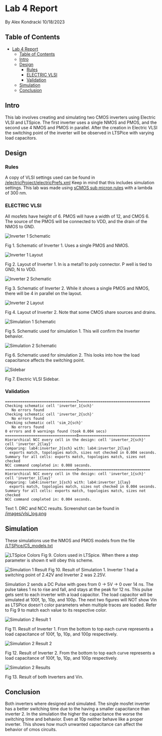 # Lab 4 Report
By Alex Kondracki
10/18/2023

## Table of Contents
- [Lab 4 Report](#lab-4-report)
  - [Table of Contents](#table-of-contents)
  - [Intro](#intro)
  - [Design](#design)
    - [Rules](#rules)
    - [ELECTRIC VLSI](#electric-vlsi)
    - [Validation](#validation)
  - [Simulation](#simulation)
  - [Conclusion](#conclusion)

## Intro

This lab involves creating and simulating two CMOS inverters using Electric VLSI and LTSpice. The first inverter uses a single NMOS and PMOS, and the second use 4 NMOS and PMOS in parallel. After the creation in Electric VLSI the switching point of the inverter will be observed in LTSPice with varying load capacitors.

## Design

### Rules

A copy of VLSI settings used can be found in  [/electricProject/electricPrefs.xml](http://raw.githubusercontent.com/alexk-school/ENCE_3501_VLSI_Class2023/main/Lab4/electricProject/electricPrefs.xml) Keep in mind that this includes simulation settings. This lab was made using [sCMOS sub micron rules](http://bears.ece.ucsb.edu/class/ece224a/sCMOS/sCMOS-main.html) with a lambda of 300 nm.

### ELECTRIC VLSI

All mosfets have height of 6. PMOS will have a width of 12, and CMOS 6. The source of the PMOS will be connected to VDD, and the drain of the NMOS to GND.

![Inverter 1 Schematic](http://raw.githubusercontent.com/alexk-school/ENCE_3501_VLSI_Class2023/main/Lab4/images/inverter_1_sch.png)

Fig 1. Schematic of Inverter 1. Uses a single PMOS and NMOS.

![Inverter 1 Layout](http://raw.githubusercontent.com/alexk-school/ENCE_3501_VLSI_Class2023/main/Lab4/images/inverter_1_sch.png)

Fig 2. Layout of Inverter 1. In is a metal1 to poly connector. P well is tied to GND, N to VDD.

![Inverter 2 Schematic](http://raw.githubusercontent.com/alexk-school/ENCE_3501_VLSI_Class2023/main/Lab4/images/inverter_2_sch.png)

Fig 3. Schematic of Inverter 2. While it shows a single PMOS and NMOS, there will be 4 in parallel on the layout.

![Inverter 2 Layout](http://raw.githubusercontent.com/alexk-school/ENCE_3501_VLSI_Class2023/main/Lab4/images/inverter_2_sch.png)

Fig 4. Layout of Inverter 2. Note that some CMOS share sources and drains.

![Simulation 1 Schematic](http://raw.githubusercontent.com/alexk-school/ENCE_3501_VLSI_Class2023/main/Lab4/images/sim_1_sch.png)

Fig 5. Schematic used for simulation 1. This will confirm the Inverter behavior.

![Simulation 2 Schematic](http://raw.githubusercontent.com/alexk-school/ENCE_3501_VLSI_Class2023/main/Lab4/images/sim_2_sch.png)

Fig 6. Schematic used for simulation 2. This looks into how the load capacitance affects the switching point.

![Sidebar](http://raw.githubusercontent.com/alexk-school/ENCE_3501_VLSI_Class2023/main/Lab4/images/sidebar.png)

Fig 7. Electric VLSI Sidebar.

### Validation

```
=================================7=================================
Checking schematic cell 'inverter_1{sch}'
   No errors found
Checking schematic cell 'inverter_2{sch}'
   No errors found
Checking schematic cell 'sim_2{sch}'
   No errors found
0 errors and 0 warnings found (took 0.004 secs)
=================================8=================================
Hierarchical NCC every cell in the design: cell 'inverter_2{sch}'  cell 'inverter_2{lay}'
Comparing: lab4:inverter_2{sch} with: lab4:inverter_2{lay}
  exports match, topologies match, sizes not checked in 0.004 seconds.
Summary for all cells: exports match, topologies match, sizes not checked
NCC command completed in: 0.008 seconds.
=================================9=================================
Hierarchical NCC every cell in the design: cell 'inverter_1{sch}'  cell 'inverter_1{lay}'
Comparing: lab4:inverter_1{sch} with: lab4:inverter_1{lay}
  exports match, topologies match, sizes not checked in 0.004 seconds.
Summary for all cells: exports match, topologies match, sizes not checked
NCC command completed in: 0.004 seconds.
```

Text 1. DRC and NCC results. Screenshot can be found in [/images/vlsi_log.png](http://raw.githubusercontent.com/alexk-school/ENCE_3501_VLSI_Class2023/main/Lab4/images/vlsi_log.png)

## Simulation

These simulations use the NMOS and PMOS models from the file [/LTSPice/C5_models.txt](http://raw.githubusercontent.com/alexk-school/ENCE_3501_VLSI_Class2023/main/Lab4/LTSpice/C5_models.txt)

![LTSpice Colors](http://raw.githubusercontent.com/alexk-school/ENCE_3501_VLSI_Class2023/main/Lab4/images/ltspice_colors.png)
Fig 9. Colors used in LTSpice. When there a step parameter is shown it will obey this scheme.

![Simulation 1 Result](http://raw.githubusercontent.com/alexk-school/ENCE_3501_VLSI_Class2023/main/Lab4/images/sim_1_result.png)
Fig 10. Result of Simulation 1. Inverter 1 had a switching point of 2.42V and Inverter 2 was 2.25V.

Simulation 2 sends a DC Pulse with goes from 0 -> 5V -> 0 over 14 ns. The pulse takes 1 ns to rise and fall, and stays at the peak for 12 ns. This pulse gets sent to each inverter with a load capacitor. The load capacitor will be simulated at 100f, 1p, 10p, and 100p. The next two figures will NOT show Vin as LTSPice doesn't color parameters when multiple traces are loaded. Refer to Fig 9 to match each value to its respective color.

![Simulation 2 Result 1](http://raw.githubusercontent.com/alexk-school/ENCE_3501_VLSI_Class2023/main/Lab4/images/sim_2_result_1.png)

Fig 11. Result of Inverter 1. From the bottom to top each curve represents a load capacitance of 100f, 1p, 10p, and 100p respectively.

![Simulation 2 Result 2](http://raw.githubusercontent.com/alexk-school/ENCE_3501_VLSI_Class2023/main/Lab4/images/sim_2_result_2.png)

Fig 12. Result of Inverter 2. From the bottom to top each curve represents a load capacitance of 100f, 1p, 10p, and 100p respectively.

![Simulation 2 Results](http://raw.githubusercontent.com/alexk-school/ENCE_3501_VLSI_Class2023/main/Lab4/images/sim_2_result.png)

Fig 13. Result of both Inverters and Vin.

## Conclusion
Both inverters where designed and simulated. The single mosfet inverter has a better switching time due to the having a smaller capacitance than inverter 2. In the simulation the higher the capacitance the worse the switching time and behavior. Even at 10p neither behave like a proper inverter. This shows how much unwanted capacitance can affect the behavior of cmos circuits.
